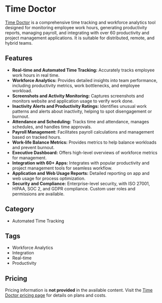 # Time Doctor

[Time Doctor](https://www.timedoctor.com/) is a comprehensive time tracking and workforce analytics tool designed for monitoring employee work hours, generating productivity reports, managing payroll, and integrating with over 60 productivity and project management applications. It is suitable for distributed, remote, and hybrid teams.

## Features
- **Real-time and Automated Time Tracking:** Accurately tracks employee work hours in real time.
- **Workforce Analytics:** Provides detailed insights into team performance, including productivity metrics, work bottlenecks, and employee workload.
- **Screenshots and Activity Monitoring:** Captures screenshots and monitors website and application usage to verify work done.
- **Inactivity Alerts and Productivity Ratings:** Identifies unusual work patterns and alerts about inactivity, helping to spot disengagement or burnout.
- **Attendance and Scheduling:** Tracks time and attendance, manages schedules, and handles time approvals.
- **Payroll Management:** Facilitates payroll calculations and management based on tracked hours.
- **Work-life Balance Metrics:** Provides metrics to help balance workloads and prevent burnout.
- **Executive Dashboard:** Offers high-level overviews of workforce metrics for management.
- **Integration with 60+ Apps:** Integrates with popular productivity and project management tools for seamless workflow.
- **Application and Web Usage Reports:** Detailed reporting on app and web usage for process optimization.
- **Security and Compliance:** Enterprise-level security, with ISO 27001, HIPAA, SOC 2, and GDPR compliance. Custom user roles and permissions are available.

## Category
- Automated Time Tracking

## Tags
- Workforce Analytics
- Integration
- Real-time
- Productivity

## Pricing
Pricing information is **not provided** in the available content. Visit the [Time Doctor pricing page](https://www.timedoctor.com/) for details on plans and costs.